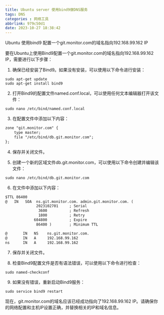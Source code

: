 ```yaml
---
title: Ubuntu server 使用bind9做DNS服务
tags: DNS
categories : 网络工具
abbrlink: 979c50d1
date: 2023-10-27 18:38:42
---
```


Ubuntu 使用bind9 配置一个git.monitor.com的域名指向192.168.99.162 IP

要在Ubuntu上使用Bind9配置一个git.monitor.com的域名指向192.168.99.162 IP，需要进行以下步骤：

1. 确保已经安装了Bind9。如果没有安装，可以使用以下命令进行安装：
```shell
sudo apt-get update
sudo apt-get install bind9
```

2. 打开Bind9的配置文件named.conf.local，可以使用任何文本编辑器打开该文件：
```shell
sudo nano /etc/bind/named.conf.local
```

3. 在配置文件中添加以下内容：
```txt
zone "git.monitor.com" {
    type master;
    file "/etc/bind/db.git.monitor.com";
};
```

4. 保存并关闭文件。

5. 创建一个新的区域文件db.git.monitor.com，可以使用以下命令创建并编辑该文件：
```shell
sudo nano /etc/bind/db.git.monitor.com
```

6. 在文件中添加以下内容：
```txt
$TTL 86400
@   IN   SOA  ns.git.monitor.com. admin.git.monitor.com. (
              2023102701     ; Serial
               3600          ; Refresh
               1800          ; Retry
             604800          ; Expire
              86400 )        ; Minimum TTL

@       IN   NS    ns.git.monitor.com.
@       IN   A     192.168.99.162
ns      IN   A     192.168.99.162
```

7. 保存并关闭文件。

8. 检查Bind9配置文件是否有语法错误，可以使用以下命令进行检查：
```shell
sudo named-checkconf
```

9. 如果没有错误，重新启动Bind9服务：
```shell
sudo service bind9 restart
```

现在，git.monitor.com的域名应该已经成功指向了192.168.99.162 IP。请确保你的网络配置和主机IP设置正确，并替换相关的IP和域名信息。